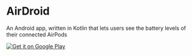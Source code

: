 # AirDroid

An Android app, written in Kotlin that lets users see the battery levels of their connected AirPods

[![Get it on Google Play](https://github.com/steverichey/google-play-badge-svg/blob/master/img/en_get.svg)](https://play.google.com/store/apps/details?id=com.maxtauro.airdroid)
